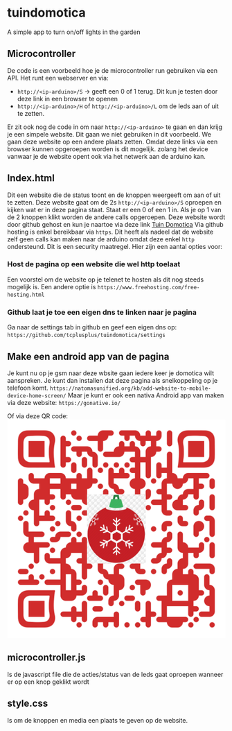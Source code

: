 # tuindomotica
A simple app to turn on/off lights in the garden

## Microcontroller
De code is een voorbeeld hoe je de microcontroller run gebruiken via een API.
Het runt een webserver en via:
- `http://<ip-arduino>/S` -> geeft een 0 of 1 terug. Dit kun je testen door deze link in een browser te openen
- `http://<ip-arduino>/H` of `http://<ip-arduino>/L` om de leds aan of uit te zetten.

Er zit ook nog de code in om naar `http://<ip-arduino>` te gaan en dan krijg je een simpele website. Dit gaan we niet gebruiken in dit voorbeeld. We gaan deze website op een andere plaats zetten. Omdat deze links via een browser kunnen opgeroepen worden is dit mogelijk. zolang het device vanwaar je de website opent ook via het netwerk aan de arduino kan.

## Index.html
Dit een website die de status toont en de knoppen weergeeft om aan of uit te zetten.
Deze website gaat om de 2s `http://<ip-arduino>/S` oproepen en kijken wat er in deze pagina staat. Staat er een 0 of een 1 in.
Als je op 1 van de 2 knoppen klikt worden de andere calls opgeroepen.
Deze website wordt door github gehost en kun je naartoe via deze link [Tuin Domotica](https://tcplusplus.github.io/tuindomotica/)
Via github hosting is enkel bereikbaar via `https`. Dit heeft als nadeel dat de website zelf geen calls kan maken naar de arduino omdat deze enkel `http` ondersteund. Dit is een security maatregel. Hier zijn een aantal opties voor:

### Host de pagina op een website die wel http toelaat
Een voorstel om de website op je telenet te hosten als dit nog steeds mogelijk is. Een andere optie is `https://www.freehosting.com/free-hosting.html`

### Github laat je toe een eigen dns te linken naar je pagina
Ga naar de settings tab in github en geef een eigen dns op:
`https://github.com/tcplusplus/tuindomotica/settings`

## Make een android app van de pagina
Je kunt nu op je gsm naar deze wbsite gaan iedere keer je domotica wilt aanspreken. Je kunt dan installen dat deze pagina als snelkoppeling op je telefoon komt.
`https://natomasunified.org/kb/add-website-to-mobile-device-home-screen/`
Maar je kunt er ook een nativa Android app van maken via deze website: `https://gonative.io/`


Of via deze QR code:
![alt text](media/qr-code.png)

## microcontroller.js
Is de javascript file die de acties/status van de leds gaat oproepen wanneer er op een knop geklikt wordt

## style.css
Is om de knoppen en media een plaats te geven op de website.

